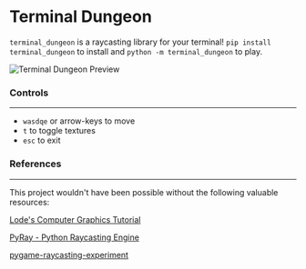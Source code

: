 # Terminal Dungeon

`terminal_dungeon` is a raycasting library for your terminal! `pip install terminal_dungeon` to install and `python -m terminal_dungeon` to play.

![Terminal Dungeon Preview](preview.gif)

### Controls
------------
* `wasdqe` or arrow-keys to move
* `t` to toggle textures
* `esc` to exit

### References
--------------
This project wouldn't have been possible without the following valuable resources:

[Lode's Computer Graphics Tutorial](https://lodev.org/cgtutor/raycasting.html)

[PyRay - Python Raycasting Engine](https://github.com/oscr/PyRay)

[pygame-raycasting-experiment](https://github.com/crobertsbmw/pygame-raycasting-experiment/blob/master/raycast.py)

